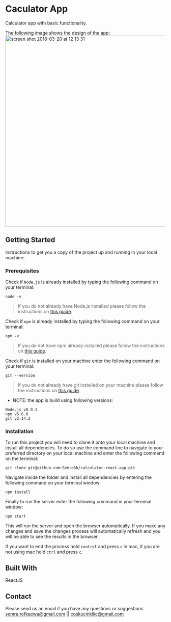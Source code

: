 # Caculator App

Calculator app with basic functionality.


The following image shows the design of the app:
<img width="600" alt="screen shot 2018-03-20 at 12 13 31" src="https://user-images.githubusercontent.com/32770804/37854799-5a00e932-2ee4-11e8-9d42-7d3ebf7ccbb9.jpg">

## Getting Started
Instructions to get you a copy of the project up and running in your local machine:

### Prerequisites

Check if `Node.js` is already installed by typing the following command on your terminal:
```
node -v
```

> If you do not already have Node.js installed please follow the instructions on [this guide](https://nodejs.org/en/download/package-manager/).

Check if `npm` is already installed by typing the following command on your terminal:
```
npm -v
```
>If you do not have npm already installed please follow the instructions on [this guide](https://www.npmjs.com/get-npm).

Check if `git` is installed on your machine enter the following command on your terminal:
```
git --version
```
>If you do not already have git installed on your machine please follow the instructions on [this guide](https://git-scm.com/).

* NOTE: the app is build using following versions:
```
Node.js v8.9.1
npm v5.6.0
git v2.14.2
```
### Installation
To run this project you will need to clone it onto your local machine and install all dependencies.
To do so use the command line to navigate to your preferred directory on your local machine and enter the following command on the terminal:
```
git clone git@github.com:SemraSh/calculator-react-app.git
```
Navigate inside the folder and install all dependencies by entering the following command on your terminal window:
```
npm install
```
Finally to run the server enter the following command in your terminal window:
```
npm start
```
This will run the server and open the browser automatically. If you make any changes and save the changes process will automatically refresh and you will be able to see the results in the browser.

If you want to end the process hold `control` and press `c` in mac, if you are not using mac hold `ctrl` and press `c`. 


## Built With
ReactJS

## Contact
Please send us an email if you have any questions or suggestions.
semra.refkaewa@gmail.com || coskucinkilic@gmail.com

